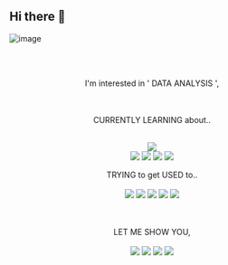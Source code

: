 ## Hi there 👋
![image](https://i.imgur.com/V0dEfab.png)

<br><br><center> I'm interested in  ' DATA ANALYSIS ', <center> <br><br>

CURRENTLY LEARNING about.. <br><br>
<center><img src="https://img.shields.io/badge/PYTHON-FFD700?style=for-the-badge&logo=python&logoColor=3776AB"></center>
<img src="https://img.shields.io/badge/TABLEAU-FAF0E6?style=for-the-badge&logo=tableau&logoColor=E97627">
<img src="https://img.shields.io/badge/GEOPANDAS-139C5A?style=for-the-badge&logo=Geopandas&logoColor=FFFFFF">
<img src="https://img.shields.io/badge/HTML5-E34F26?style=for-the-badge&logo=python&logoColor=FFFFFF">
<img src="https://img.shields.io/badge/GA4-E37400?style=for-the-badge&logo=googleanalytics&logoColor=FFFFFF">

TRYING to get USED to.. <br><br>
<img src="https://img.shields.io/badge/GITHUB-181717?style=for-the-badge&logo=GitHub&logoColor=FFFFFF">
<img src="https://img.shields.io/badge/GIT-F05032?style=for-the-badge&logo=Git&logoColor=FFFFFF">
<img src="https://img.shields.io/badge/PYTORCH-FAF0E6?style=for-the-badge&logo=pytorch&logoColor=EE4C2C">
<img src="https://img.shields.io/badge/KERAS-D00000?style=for-the-badge&logo=Keras&logoColor=FFFFFF">
<img src="https://img.shields.io/badge/TENSORFLOW-FF6F00?style=for-the-badge&logo=tensorflow&logoColor=FFFFFF">

<br><br>
LET ME SHOW YOU, <br><br>
<a href="https://www.notion.so/Kimnee-s-portfolio-8f74054d3c0d4035b2ff653e4e364e2a" target="_blank"><img src="https://img.shields.io/badge/NOTION-E6E6FA?style=for-the-badge&logo=Notion&logoColor=000000"/></a>
<a href="https://www.instagram.com/kakooyeochi" target="_blank"><img src="https://img.shields.io/badge/INSTAGRAM-E4405F?style=for-the-badge&logo=Instagram&logoColor=FFFFFF"/></a>
<a href="https://www.facebook.com/Kakooyeochi" target="_blank"><img src="https://img.shields.io/badge/FACEBOOK-0866FF?style=for-the-badge&logo=Facebook&logoColor=FFFFFF"/></a>
<a href="mailto:kakoo3508@gmail.com" target="_blank"><img src="https://img.shields.io/badge/kakoo3508@gmail.com-EA4335?style=for-the-badge&logo=Gmail&logoColor=FAF0E6"/></a>
<br><br> </center>



<!--
**KimNee/KimNee** is a ✨ _special_ ✨ repository because its `README.md` (this file) appears on your GitHub profile.
Here are some ideas to get you started:
- 🔭 I’m currently working on ...
- 🌱 I’m currently learning ...
- 👯 I’m looking to collaborate on ...
- 🤔 I’m looking for help with ...
- 💬 Ask me about ...
- 📫 How to reach me: ...
- 😄 Pronouns: ...
- ⚡ Fun fact: ... -->
